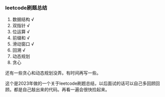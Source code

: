 ### leetcode刷题总结
1. 数据结构        				√
2. 双指针					√
3. 位运算					√
4. 前缀和					√
5. 滑动窗口                 √
6. 回溯                         √
7. 动态规划
8. 贪心



还有一些贪心和动态规划没弄。有时间再写一些。



这个是2023年做的一个关于leetcode刷题总结，以后面试的话可以自己多回顾回顾。都是自己敲出来的代码。再看一遍会很快捡起来。
